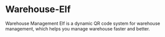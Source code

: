 # Warehouse-Elf
Warehouse Management Elf is a dynamic QR code system for warehouse management, which helps you manage warehouse faster and better.
